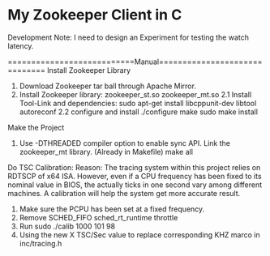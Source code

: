 # My Zookeeper Client in C
Development Note:
	I need to design an Experiment for testing the watch latency.

===========================Manual==============================
Install Zookeeper Library
  1. Download Zookeeper tar ball through Apache Mirror.
  2. Install Zookeeper library: zookeeper_st.so zookeeper_mt.so
	2.1 Install Tool-Link and dependencies:
        sudo apt-get install libcppunit-dev libtool autoreconf
	2.2 configure and install
		./configure
        make
		sudo make install

Make the Project
  1. Use -DTHREADED compiler option to enable sync API. Link the zookeeper_mt library. (Already in Makefile)
		make all

Do TSC Calibration:
Reason: The tracing system within this project relies on RDTSCP of x64 ISA.
        However, even if a CPU frequency has been fixed to its nominal value in BIOS,
        the actually ticks in one second vary among different machines.
        A calibration will help the system get more accurate result.
  1. Make sure the PCPU has been set at a fixed frequency.
  2. Remove SCHED_FIFO sched_rt_runtime throttle
  3. Run sudo ./calib 1000 101 98
  4. Using the new X TSC/Sec value to replace corresponding KHZ marco in inc/tracing.h



